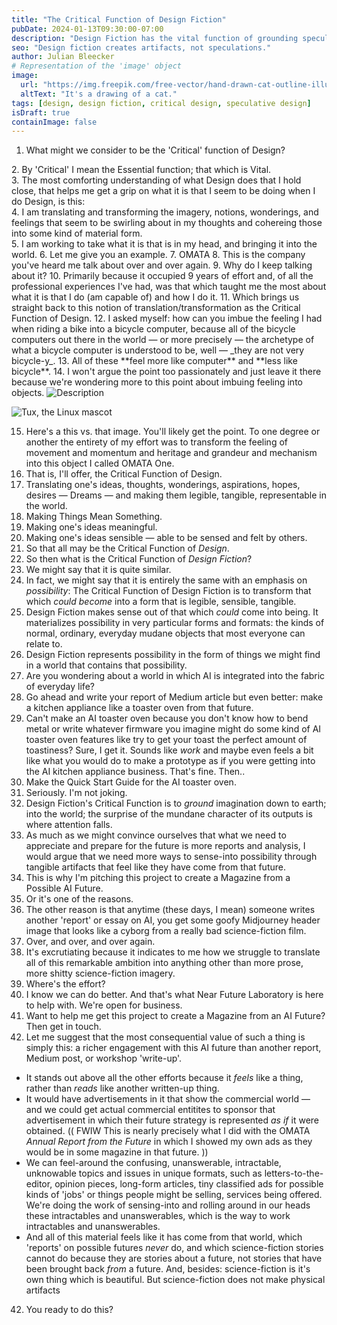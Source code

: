 ```yaml
---
title: "The Critical Function of Design Fiction"
pubDate: 2024-01-13T09:30:00-07:00
description: "Design Fiction has the vital function of grounding speculation in the form of things we can relate to, that are familiar perhaps even mundane."
seo: "Design fiction creates artifacts, not speculations."
author: Julian Bleecker
# Representation of the 'image' object
image:
  url: "https://img.freepik.com/free-vector/hand-drawn-cat-outline-illustration_23-2149266368.jpg"
  altText: "It's a drawing of a cat."
tags: [design, design fiction, critical design, speculative design]
isDraft: true
containImage: false
---
```

1. What might we consider to be the 'Critical' function of Design?
<div></div>
2. By 'Critical' I mean the Essential function; that which is Vital.
<div></div>
3. The most comforting understanding of what Design does that I hold close, that helps me get a grip on what it is that I seem to be doing when I do Design, is this:
<div></div>
4. I am translating and transforming the imagery, notions, wonderings, and feelings that seem to be swirling about in my thoughts and cohereing those into some kind of material form.
<div></div>
5. I am working to take what it is that is in my head, and bringing it into the world.
6. Let me give you an example.
7. OMATA
8. This is the company you've heard me talk about over and over again.
9. Why do I keep talking about it?
10. Primarily because it occupied 9 years of effort and, of all the professional experiences I've had, was that which taught me the most about what it is that I do (am capable of) and how I do it.
11. Which brings us straight back to this notion of translation/transformation as the Critical Function of Design.
12. I asked myself: how can you imbue the feeling I had when riding a bike into a bicycle computer, because all of the bicycle computers out there in the world — or more precisely — the archetype of what a bicycle computer is understood to be, well — _they are not very bicycle-y_.
13. All of these **feel more like computer** and **less like bicycle**.
14. I won't argue the point too passionately and just leave it there because we're wondering more to this point about imbuing feeling into objects.

<img src="https://img.freepik.com/free-vector/hand-drawn-cat-outline-illustration_23-2149266368.jpg" class="border-8 rounded-[460px] border-black shadow-2xl" alt="Description">


![Tux, the Linux mascot](https://img.freepik.com/free-vector/hand-drawn-cat-outline-illustration_23-2149266368.jpg)

15. Here's a this vs. that image. You'll likely get the point. To one degree or another the entirety of my effort was to transform the feeling of movement and momentum and heritage and grandeur and mechanism into this object I called OMATA One.
16. That is, I'll offer, the Critical Function of Design.
17. Translating one's ideas, thoughts, wonderings, aspirations, hopes, desires — Dreams — and making them legible, tangible, representable in the world.
17. Making Things Mean Something.
18. Making one's ideas meaningful.
19. Making one's ideas sensible — able to be sensed and felt by others.
20. So that all may be the Critical Function of _Design_.
21. So then what is the Critical Function of _Design Fiction_?
22. We might say that it is quite similar.
23. In fact, we might say that it is entirely the same with an emphasis on _possibility_: The Critical Function of Design Fiction is to transform that which _could become_ into a form that is legible, sensible, tangible.
24. Design Fiction makes sense out of that which _could_ come into being. It materializes possibility in very particular forms and formats: the kinds of normal, ordinary, everyday mudane objects that most everyone can relate to.
25. Design Fiction represents possibility in the form of things we might find in a world that contains that possibility.
26. Are you wondering about a world in which AI is integrated into the fabric of everyday life?
27. Go ahead and write your report of Medium article but even better: make a kitchen appliance like a toaster oven from that future.
28. Can't make an AI toaster oven because you don't know how to bend metal or write whatever firmware you imagine might do some kind of AI toaster oven features like try to get your toast the perfect amount of toastiness? Sure, I get it. Sounds like _work_ and maybe even feels a bit like what you would do to make a prototype as if you were getting into the AI kitchen appliance business. That's fine. Then..
29. Make the Quick Start Guide for the AI toaster oven.
30. Seriously. I'm not joking.
31. Design Fiction's Critical Function is to _ground_ imagination down to earth; into the world; the surprise of the mundane character of its outputs is where attention falls.
32. As much as we might convince ourselves that what we need to appreciate and prepare for the future is more reports and analysis, I would argue that we need more ways to sense-into possibility through tangible artifacts that feel like they have come from that future.
33. This is why I'm pitching this project to create a Magazine from a Possible AI Future.
34. Or it's one of the reasons.
35. The other reason is that anytime (these days, I mean) someone writes another 'report' or essay on AI, you get some goofy Midjourney header image that looks like a cyborg from a really bad science-fiction film.
36. Over, and over, and over again.
37. It's excrutiating because it indicates to me how we struggle to translate all of this remarkable ambition into anything other than more prose, more shitty science-fiction imagery.
38. Where's the effort?
39. I know we can do better. And that's what Near Future Laboratory is here to help with. We're open for business.
40. Want to help me get this project to create a Magazine from an AI Future? Then get in touch.
41. Let me suggest that the most consequential value of such a thing is simply this: a richer engagement with this AI future than another report, Medium post, or workshop 'write-up'.
* It stands out above all the other efforts because it _feels_ like a thing, rather than _reads_ like another written-up thing.
* It would have advertisements in it that show the commercial world — and we could get actual commercial entitites to sponsor that advertisement in which their future strategy is represented _as if_ it were obtained. (( FWIW This is nearly precisely what I did with the OMATA _Annual Report from the Future_ in which I showed my own ads as they would be in some magazine in that future. ))
* We can feel-around the confusing, unanswerable, intractable, unknowable topics and issues in unique formats, such as letters-to-the-editor, opinion pieces, long-form articles, tiny classified ads for possible kinds of 'jobs' or things people might be selling, services being offered. We're doing the work of sensing-into and rolling around in our heads these intractables and unanswerables, which is the way to work intractables and unanswerables.
* And all of this material feels like it has come from that world, which 'reports' on possible futures _never_ do, and which science-fiction stories cannot do because they are stories about a future, not stories that have been brought back _from_ a future. And, besides: science-fiction is it's own thing which is beautiful. But science-fiction does not make physical artifacts
42. You ready to do this?